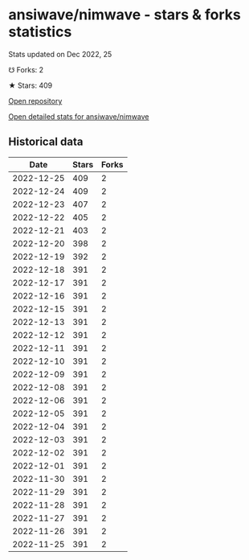 # ansiwave/nimwave - stars & forks statistics

Stats updated on Dec 2022, 25

☋ Forks: 2

★ Stars: 409

[Open repository](https://github.com/ansiwave/nimwave)

[Open detailed stats for ansiwave/nimwave](https://reviewgithub.com/rep/ansiwave/nimwave)

## Historical data
| Date | Stars | Forks |
|------|-------|-------|
| 2022-12-25 | 409 | 2 | 
| 2022-12-24 | 409 | 2 | 
| 2022-12-23 | 407 | 2 | 
| 2022-12-22 | 405 | 2 | 
| 2022-12-21 | 403 | 2 | 
| 2022-12-20 | 398 | 2 | 
| 2022-12-19 | 392 | 2 | 
| 2022-12-18 | 391 | 2 | 
| 2022-12-17 | 391 | 2 | 
| 2022-12-16 | 391 | 2 | 
| 2022-12-15 | 391 | 2 | 
| 2022-12-13 | 391 | 2 | 
| 2022-12-12 | 391 | 2 | 
| 2022-12-11 | 391 | 2 | 
| 2022-12-10 | 391 | 2 | 
| 2022-12-09 | 391 | 2 | 
| 2022-12-08 | 391 | 2 | 
| 2022-12-06 | 391 | 2 | 
| 2022-12-05 | 391 | 2 | 
| 2022-12-04 | 391 | 2 | 
| 2022-12-03 | 391 | 2 | 
| 2022-12-02 | 391 | 2 | 
| 2022-12-01 | 391 | 2 | 
| 2022-11-30 | 391 | 2 | 
| 2022-11-29 | 391 | 2 | 
| 2022-11-28 | 391 | 2 | 
| 2022-11-27 | 391 | 2 | 
| 2022-11-26 | 391 | 2 | 
| 2022-11-25 | 391 | 2 | 


